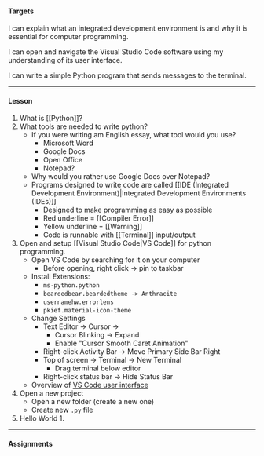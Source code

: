 #### Targets
I can explain what an integrated development environment is and why it is essential for computer programming.

I can open and navigate the Visual Studio Code software using my understanding of its user interface.

I can write a simple Python program that sends messages to the terminal.

---
#### Lesson

1. What is [[Python]]?
2. What tools are needed to write python?
	* If you were writing am English essay, what tool would you use?
		* Microsoft Word
		* Google Docs
		* Open Office
		* Notepad?
	* Why would you rather use Google Docs over Notepad?
	* Programs designed to write code are called [[IDE (Integrated Development Environment)|Integrated Development Environments (IDEs)]]
		* Designed to make programming as easy as possible
		* Red underline = [[Compiler Error]]
		* Yellow underline = [[Warning]]
		* Code is runnable with [[Terminal]] input/output
3. Open and setup [[Visual Studio Code|VS Code]] for python programming. 
	* Open VS Code by searching for it on your computer
		* Before opening, right click -> pin to taskbar
	* Install Extensions:
		* `ms-python.python`
		* `beardedbear.beardedtheme -> Anthracite`
		* `usernamehw.errorlens`
		* `pkief.material-icon-theme`
	* Change Settings
		* Text Editor -> Cursor ->
			* Cursor Blinking -> Expand
			* Enable "Cursor Smooth Caret Animation"
		* Right-click Activity Bar -> Move Primary Side Bar Right
		* Top of screen -> Terminal -> New Terminal
			* Drag terminal below editor
		* Right-click status bar -> Hide Status Bar
	* Overview of [VS Code user interface](https://code.visualstudio.com/docs/getstarted/userinterface)
4. Open a new project
	* Open a new folder (create a new one)
	* Create new `.py` file
5. Hello World
	1. 

---
#### Assignments
